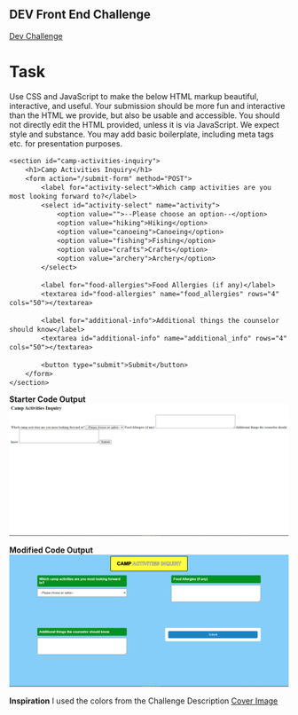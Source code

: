 ## DEV Front End Challenge

[Dev Challenge](https://dev.to/challenges/frontend-2024-03-20)

# Task 

Use CSS and JavaScript to make the below HTML markup beautiful, interactive, and useful. Your submission should be more fun and interactive than the HTML we provide, but also be usable and accessible. You should not directly edit the HTML provided, unless it is via JavaScript. We expect style and substance. You may add basic boilerplate, including meta tags etc. for presentation purposes.

```
<section id="camp-activities-inquiry">
    <h1>Camp Activities Inquiry</h1>
    <form action="/submit-form" method="POST">
        <label for="activity-select">Which camp activities are you most looking forward to?</label>
        <select id="activity-select" name="activity">
            <option value="">--Please choose an option--</option>
            <option value="hiking">Hiking</option>
            <option value="canoeing">Canoeing</option>
            <option value="fishing">Fishing</option>
            <option value="crafts">Crafts</option>
            <option value="archery">Archery</option>
        </select>

        <label for="food-allergies">Food Allergies (if any)</label>
        <textarea id="food-allergies" name="food_allergies" rows="4" cols="50"></textarea>

        <label for="additional-info">Additional things the counselor should know</label>
        <textarea id="additional-info" name="additional_info" rows="4" cols="50"></textarea>

        <button type="submit">Submit</button>
    </form>
</section>
```

**Starter Code Output**
![Before](./img/pre.png)

**Modified Code Output**
![After](./img/post.png)

**Inspiration**
I used the colors from the Challenge Description [Cover Image](https://media.dev.to/cdn-cgi/image/width=1300/https://dev-to-uploads.s3.amazonaws.com/uploads/articles/ewlof0okaiu1b84v1trs.png)